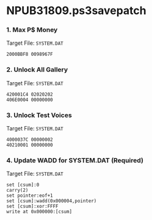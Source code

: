 # NPUB31809.ps3savepatch

### 1. Max P$ Money

Target File: `SYSTEM.DAT`

```
2000BBF8 0098967F
```

### 2. Unlock All Gallery

Target File: `SYSTEM.DAT`

```
420001C4 02020202
406E0004 00000000
```

### 3. Unlock Test Voices

Target File: `SYSTEM.DAT`

```
4000037C 00000002
40210001 00000000
```

### 4. Update WADD for SYSTEM.DAT (Required)

Target File: `SYSTEM.DAT`

```
set [csum]:0
carry(2)
set pointer:eof+1
set [csum]:wadd(0x000004,pointer)
set [csum]:xor:FFFF
write at 0x000000:[csum]
```

